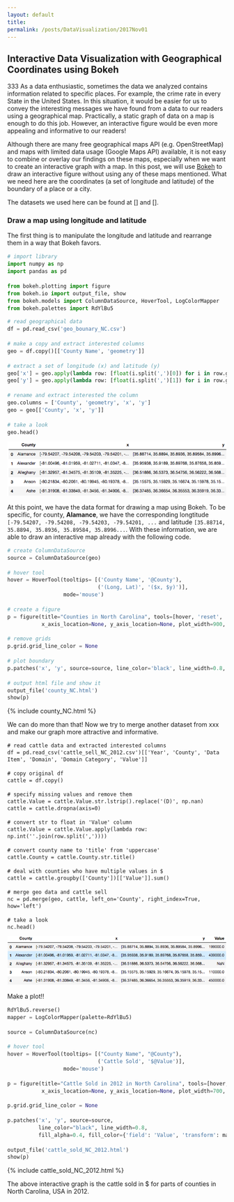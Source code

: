 ```yaml
---
layout: default
title: 
permalink: /posts/DataVisualization/2017Nov01
---
```


## Interactive Data Visualization with Geographical Coordinates using Bokeh
333
As a data enthusiastic, sometimes the data we analyzed contains information related to specific places. For example, the crime rate in every State in the United States. In this situation, it would be easier for us to convey the interesting messages we have found from a data to our readers using a geographical map. Practically, a static graph of data on a map is enough to do this job. However, an interactive figure would be even more appealing and informative to our readers! 

Although there are many free geographical maps API (e.g. OpenStreetMap) and maps with limited data usage (Google Maps API) available, it is not easy to combine or overlay our findings on these maps, especially when we want to create an interactive graph with a map. In this post, we will use [Bokeh](https://bokeh.pydata.org/en/latest/) to draw an interactive figure without using any of these maps mentioned. What we need here are the coordinates (a set of longitude and latitude) of the boundary of a place or a city. 

The datasets we used here can be found at [] and []. 

### Draw a map using longitude and latitude
The first thing is to manipulate the longitude and latitude and rearrange them in a way that Bokeh favors.

```python
# import library
import numpy as np
import pandas as pd

from bokeh.plotting import figure
from bokeh.io import output_file, show
from bokeh.models import ColumnDataSource, HoverTool, LogColorMapper
from bokeh.palettes import RdYlBu5
```

``` python
# read geographical data
df = pd.read_csv('geo_bounary_NC.csv')

# make a copy and extract interested columns
geo = df.copy()[['County Name', 'geometry']]

# extract a set of longitude (x) and latitude (y)
geo['x'] = geo.apply(lambda row: [float(i.split(',')[0]) for i in row.geometry[51:-55].split(' ')], axis=1)
geo['y'] = geo.apply(lambda row: [float(i.split(',')[1]) for i in row.geometry[51:-55].split(' ')], axis=1)

# rename and extract interested the column
geo.columns = ['County', 'geometry', 'x', 'y']
geo = geo[['County', 'x', 'y']]

# take a look
geo.head()
```

![](/2017Nov01.png "geo.head()")

At this point, we have the data format for drawing a map using Bokeh. To be specific, for county, **Alamance**, we have the corresponding longtitude `[-79.54207, -79.54208, -79.54203, -79.54201, ...` and latitude `[35.88714, 35.8894, 35.8936, 35.89584, 35.8996...`. With these information, we are able to draw an interactive map already with the following code.

```python
# create ColumnDataSource
source = ColumnDataSource(geo)

# hover tool
hover = HoverTool(tooltips= [('County Name', '@County'),
                             ('(Long, Lat)', '($x, $y)')],
                  mode='mouse')

# create a figure
p = figure(title="Counties in North Carolina", tools=[hover, 'reset', 'save'],
           x_axis_location=None, y_axis_location=None, plot_width=900, plot_height=400)

# remove grids
p.grid.grid_line_color = None

# plot boundary
p.patches('x', 'y', source=source, line_color='black', line_width=0.8, fill_alpha=0.4)

# output html file and show it
output_file('county_NC.html')
show(p)
```

<div class="row">
  <div class="col-lg-1">
  </div>
  <div class="col-lg">
    {% include county_NC.html %}
  </div>
  <div class="col-lg-1">
  </div>
</div>

We can do more than that! Now we try to merge another dataset from xxx and make our graph more attractive and informative.

```
# read cattle data and extracted interested columns
df = pd.read_csv('cattle_sell_NC_2012.csv')[['Year', 'County', 'Data Item', 'Domain', 'Domain Category', 'Value']]

# copy original df
cattle = df.copy()

# specify missing values and remove them
cattle.Value = cattle.Value.str.lstrip().replace('(D)', np.nan)
cattle = cattle.dropna(axis=0)

# convert str to float in 'Value' column
cattle.Value = cattle.Value.apply(lambda row: np.int(''.join(row.split(','))))

# convert county name to 'title' from 'uppercase'
cattle.County = cattle.County.str.title()

# deal with counties who have multiple values in $
cattle = cattle.groupby(['County'])[['Value']].sum()

# merge geo data and cattle sell
nc = pd.merge(geo, cattle, left_on='County', right_index=True, how='left')

# take a look
nc.head()
```

![](/figure/2017Nov01_head_nc.png "nc.head()")

Make a plot!!

```python
RdYlBu5.reverse()
mapper = LogColorMapper(palette=RdYlBu5)

source = ColumnDataSource(nc)

# hover tool
hover = HoverTool(tooltips= [("County Name", "@County"),
                             ('Cattle Sold', '$@Value')],
                  mode='mouse')

p = figure(title="Cattle Sold in 2012 in North Carolina", tools=[hover, 'reset', 'save'],
           x_axis_location=None, y_axis_location=None, plot_width=700, plot_height=300)

p.grid.grid_line_color = None

p.patches('x', 'y', source=source,
          line_color="black", line_width=0.8,
          fill_alpha=0.4, fill_color={'field': 'Value', 'transform': mapper},)

output_file('cattle_sold_NC_2012.html')
show(p)
```

<div class="row">
  <div class="col-lg-1">
  </div>
  <div class="col-lg-auto">
    {% include cattle_sold_NC_2012.html %}
  </div>
  <div class="col-lg-1">
  </div>
</div>

The above interactive graph is the cattle sold in $ for parts of counties in North Carolina, USA in 2012. 
